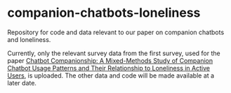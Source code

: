 # companion-chatbots-loneliness
Repository for code and data relevant to our paper on companion chatbots and loneliness. 

Currently, only the relevant survey data from the first survey, used for the paper [Chatbot Companionship: A Mixed-Methods Study of Companion Chatbot Usage Patterns and Their Relationship to Loneliness in Active Users](https://arxiv.org/abs/2410.21596), is uploaded. The other data and code will be made available at a later date. 
